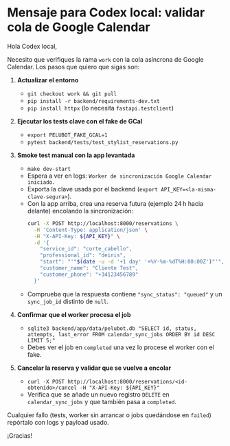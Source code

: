 # Mensaje para Codex local: validar cola de Google Calendar

Hola Codex local,

Necesito que verifiques la rama `work` con la cola asíncrona de Google Calendar. Los pasos que quiero que sigas son:

1. **Actualizar el entorno**
   - `git checkout work && git pull`
   - `pip install -r backend/requirements-dev.txt`
   - `pip install httpx` (lo necesita `fastapi.testclient`)

2. **Ejecutar los tests clave con el fake de GCal**
   - `export PELUBOT_FAKE_GCAL=1`
   - `pytest backend/tests/test_stylist_reservations.py`

3. **Smoke test manual con la app levantada**
   - `make dev-start`
   - Espera a ver en logs: `Worker de sincronización Google Calendar iniciado.`
   - Exporta la clave usada por el backend (`export API_KEY=<la-misma-clave-segura>`).
   - Con la app arriba, crea una reserva futura (ejemplo 24 h hacia delante) encolando la sincronización:
     ```bash
     curl -X POST http://localhost:8000/reservations \
       -H 'Content-Type: application/json' \
       -H "X-API-Key: ${API_KEY}" \
       -d '{
         "service_id": "corte_cabello",
         "professional_id": "deinis",
         "start": "'"$(date -u -d '+1 day' '+%Y-%m-%dT%H:00:00Z')"'",
         "customer_name": "Cliente Test",
         "customer_phone": "+34123456789"
       }'
     ```
   - Comprueba que la respuesta contiene `"sync_status": "queued"` y un `sync_job_id` distinto de `null`.

4. **Confirmar que el worker procesa el job**
   - `sqlite3 backend/app/data/pelubot.db "SELECT id, status, attempts, last_error FROM calendar_sync_jobs ORDER BY id DESC LIMIT 5;"`
   - Debes ver el job en `completed` una vez lo procese el worker con el fake.

5. **Cancelar la reserva y validar que se vuelve a encolar**
   - `curl -X POST http://localhost:8000/reservations/<id-obtenido>/cancel -H "X-API-Key: ${API_KEY}"`
   - Verifica que se añade un nuevo registro `DELETE` en `calendar_sync_jobs` y que también pasa a `completed`.

Cualquier fallo (tests, worker sin arrancar o jobs quedándose en `failed`) repórtalo con logs y payload usado.

¡Gracias!

